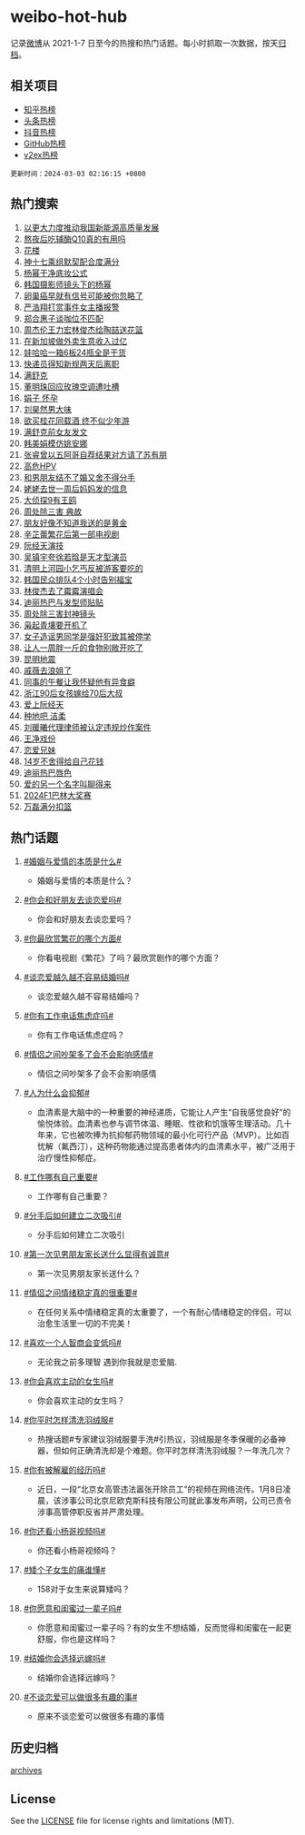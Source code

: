 # weibo-hot-hub

记录[微博](https://www.weibo.com)从 2021-1-7 日至今的热搜和热门话题。每小时抓取一次数据，按天[归档](archives)。

## 相关项目

- [知乎热榜](https://github.com/lonnyzhang423/zhihu-hot-hub)
- [头条热榜](https://github.com/lonnyzhang423/toutiao-hot-hub)
- [抖音热榜](https://github.com/lonnyzhang423/douyin-hot-hub)
- [GitHub热榜](https://github.com/lonnyzhang423/github-hot-hub)
- [v2ex热榜](https://github.com/lonnyzhang423/v2ex-hot-hub)


`更新时间：2024-03-03 02:16:15 +0800`

## 热门搜索

1. [以更大力度推动我国新能源高质量发展](https://m.weibo.cn/search?containerid=100103type%3D1%26t%3D10%26q%3D%23%E4%BB%A5%E6%9B%B4%E5%A4%A7%E5%8A%9B%E5%BA%A6%E6%8E%A8%E5%8A%A8%E6%88%91%E5%9B%BD%E6%96%B0%E8%83%BD%E6%BA%90%E9%AB%98%E8%B4%A8%E9%87%8F%E5%8F%91%E5%B1%95%23&stream_entry_id=51&isnewpage=1&extparam=seat%3D1%26pos%3D0%26cate%3D10103%26stream_entry_id%3D51%26dgr%3D0%26q%3D%2523%25E4%25BB%25A5%25E6%259B%25B4%25E5%25A4%25A7%25E5%258A%259B%25E5%25BA%25A6%25E6%258E%25A8%25E5%258A%25A8%25E6%2588%2591%25E5%259B%25BD%25E6%2596%25B0%25E8%2583%25BD%25E6%25BA%2590%25E9%25AB%2598%25E8%25B4%25A8%25E9%2587%258F%25E5%258F%2591%25E5%25B1%2595%2523%26c_type%3D51%26filter_type%3Drealtimehot%26display_time%3D1709403373%26pre_seqid%3D1709403373802015558156)
1. [熬夜后吃辅酶Q10真的有用吗](https://m.weibo.cn/search?containerid=100103type%3D1%26t%3D10%26q%3D%23%E7%86%AC%E5%A4%9C%E5%90%8E%E5%90%83%E8%BE%85%E9%85%B6Q10%E7%9C%9F%E7%9A%84%E6%9C%89%E7%94%A8%E5%90%97%23&stream_entry_id=31&isnewpage=1&extparam=seat%3D1%26flag%3D2%26band_rank%3D1%26q%3D%2523%25E7%2586%25AC%25E5%25A4%259C%25E5%2590%258E%25E5%2590%2583%25E8%25BE%2585%25E9%2585%25B6Q10%25E7%259C%259F%25E7%259A%2584%25E6%259C%2589%25E7%2594%25A8%25E5%2590%2597%2523%26c_type%3D31%26cate%3D5001%26stream_entry_id%3D31%26dgr%3D0%26pos%3D0%26lcate%3D5001%26filter_type%3Drealtimehot%26realpos%3D1%26display_time%3D1709403373%26pre_seqid%3D1709403373802015558156)
1. [花楼](https://m.weibo.cn/search?containerid=100103type%3D1%26t%3D10%26q%3D%E8%8A%B1%E6%A5%BC&stream_entry_id=31&isnewpage=1&extparam=seat%3D1%26flag%3D2%26band_rank%3D2%26q%3D%25E8%258A%25B1%25E6%25A5%25BC%26c_type%3D31%26cate%3D5001%26stream_entry_id%3D31%26dgr%3D0%26pos%3D1%26lcate%3D5001%26filter_type%3Drealtimehot%26realpos%3D2%26display_time%3D1709403373%26pre_seqid%3D1709403373802015558156)
1. [神十七乘组默契配合度满分](https://m.weibo.cn/search?containerid=100103type%3D1%26t%3D10%26q%3D%23%E7%A5%9E%E5%8D%81%E4%B8%83%E4%B9%98%E7%BB%84%E9%BB%98%E5%A5%91%E9%85%8D%E5%90%88%E5%BA%A6%E6%BB%A1%E5%88%86%23&stream_entry_id=31&isnewpage=1&extparam=seat%3D1%26flag%3D0%26band_rank%3D3%26q%3D%2523%25E7%25A5%259E%25E5%258D%2581%25E4%25B8%2583%25E4%25B9%2598%25E7%25BB%2584%25E9%25BB%2598%25E5%25A5%2591%25E9%2585%258D%25E5%2590%2588%25E5%25BA%25A6%25E6%25BB%25A1%25E5%2588%2586%2523%26c_type%3D31%26cate%3D5001%26stream_entry_id%3D31%26dgr%3D0%26pos%3D2%26lcate%3D5001%26filter_type%3Drealtimehot%26realpos%3D3%26display_time%3D1709403373%26pre_seqid%3D1709403373802015558156)
1. [杨幂干净底妆公式](https://m.weibo.cn/search?containerid=100103type%3D1%26t%3D10%26q%3D%23%E6%9D%A8%E5%B9%82%E5%B9%B2%E5%87%80%E5%BA%95%E5%A6%86%E5%85%AC%E5%BC%8F%23&stream_entry_id=31&isnewpage=1&extparam=seat%3D1%26pos%3D3%26band_rank%3D4%26q%3D%2523%25E6%259D%25A8%25E5%25B9%2582%25E5%25B9%25B2%25E5%2587%2580%25E5%25BA%2595%25E5%25A6%2586%25E5%2585%25AC%25E5%25BC%258F%2523%26c_type%3D31%26dgr%3D0%26adid%3D225605%26cate%3D5001%26stream_entry_id%3D31%26topic_ad%3D1%26lcate%3D5001%26filter_type%3Drealtimehot%26is_ad_pos%3D1%26display_time%3D1709403373%26pre_seqid%3D1709403373802015558156)
1. [韩国摄影师镜头下的杨幂](https://m.weibo.cn/search?containerid=100103type%3D1%26t%3D10%26q%3D%23%E9%9F%A9%E5%9B%BD%E6%91%84%E5%BD%B1%E5%B8%88%E9%95%9C%E5%A4%B4%E4%B8%8B%E7%9A%84%E6%9D%A8%E5%B9%82%23&stream_entry_id=31&isnewpage=1&extparam=seat%3D1%26flag%3D2%26band_rank%3D4%26q%3D%2523%25E9%259F%25A9%25E5%259B%25BD%25E6%2591%2584%25E5%25BD%25B1%25E5%25B8%2588%25E9%2595%259C%25E5%25A4%25B4%25E4%25B8%258B%25E7%259A%2584%25E6%259D%25A8%25E5%25B9%2582%2523%26c_type%3D31%26cate%3D5001%26stream_entry_id%3D31%26dgr%3D0%26pos%3D4%26lcate%3D5001%26filter_type%3Drealtimehot%26realpos%3D4%26display_time%3D1709403373%26pre_seqid%3D1709403373802015558156)
1. [卵巢癌早就有信号可能被你忽略了](https://m.weibo.cn/search?containerid=100103type%3D1%26t%3D10%26q%3D%23%E5%8D%B5%E5%B7%A2%E7%99%8C%E6%97%A9%E5%B0%B1%E6%9C%89%E4%BF%A1%E5%8F%B7%E5%8F%AF%E8%83%BD%E8%A2%AB%E4%BD%A0%E5%BF%BD%E7%95%A5%E4%BA%86%23&stream_entry_id=31&isnewpage=1&extparam=seat%3D1%26flag%3D2%26band_rank%3D5%26q%3D%2523%25E5%258D%25B5%25E5%25B7%25A2%25E7%2599%258C%25E6%2597%25A9%25E5%25B0%25B1%25E6%259C%2589%25E4%25BF%25A1%25E5%258F%25B7%25E5%258F%25AF%25E8%2583%25BD%25E8%25A2%25AB%25E4%25BD%25A0%25E5%25BF%25BD%25E7%2595%25A5%25E4%25BA%2586%2523%26c_type%3D31%26cate%3D5001%26stream_entry_id%3D31%26dgr%3D0%26pos%3D5%26lcate%3D5001%26filter_type%3Drealtimehot%26realpos%3D5%26display_time%3D1709403373%26pre_seqid%3D1709403373802015558156)
1. [严浩翔打赏事件女主播报警](https://m.weibo.cn/search?containerid=100103type%3D1%26t%3D10%26q%3D%23%E4%B8%A5%E6%B5%A9%E7%BF%94%E6%89%93%E8%B5%8F%E4%BA%8B%E4%BB%B6%E5%A5%B3%E4%B8%BB%E6%92%AD%E6%8A%A5%E8%AD%A6%23&stream_entry_id=31&isnewpage=1&extparam=seat%3D1%26flag%3D2%26band_rank%3D6%26q%3D%2523%25E4%25B8%25A5%25E6%25B5%25A9%25E7%25BF%2594%25E6%2589%2593%25E8%25B5%258F%25E4%25BA%258B%25E4%25BB%25B6%25E5%25A5%25B3%25E4%25B8%25BB%25E6%2592%25AD%25E6%258A%25A5%25E8%25AD%25A6%2523%26c_type%3D31%26cate%3D5001%26stream_entry_id%3D31%26dgr%3D0%26pos%3D6%26lcate%3D5001%26filter_type%3Drealtimehot%26realpos%3D6%26display_time%3D1709403373%26pre_seqid%3D1709403373802015558156)
1. [郑合惠子谈咖位不匹配](https://m.weibo.cn/search?containerid=100103type%3D1%26t%3D10%26q%3D%23%E9%83%91%E5%90%88%E6%83%A0%E5%AD%90%E8%B0%88%E5%92%96%E4%BD%8D%E4%B8%8D%E5%8C%B9%E9%85%8D%23&stream_entry_id=31&isnewpage=1&extparam=seat%3D1%26flag%3D2%26band_rank%3D7%26q%3D%2523%25E9%2583%2591%25E5%2590%2588%25E6%2583%25A0%25E5%25AD%2590%25E8%25B0%2588%25E5%2592%2596%25E4%25BD%258D%25E4%25B8%258D%25E5%258C%25B9%25E9%2585%258D%2523%26c_type%3D31%26cate%3D5001%26stream_entry_id%3D31%26dgr%3D0%26pos%3D7%26lcate%3D5001%26filter_type%3Drealtimehot%26realpos%3D7%26display_time%3D1709403373%26pre_seqid%3D1709403373802015558156)
1. [周杰伦王力宏林俊杰给陶喆送花篮](https://m.weibo.cn/search?containerid=100103type%3D1%26t%3D10%26q%3D%23%E5%91%A8%E6%9D%B0%E4%BC%A6%E7%8E%8B%E5%8A%9B%E5%AE%8F%E6%9E%97%E4%BF%8A%E6%9D%B0%E7%BB%99%E9%99%B6%E5%96%86%E9%80%81%E8%8A%B1%E7%AF%AE%23&stream_entry_id=31&isnewpage=1&extparam=seat%3D1%26flag%3D2%26band_rank%3D8%26q%3D%2523%25E5%2591%25A8%25E6%259D%25B0%25E4%25BC%25A6%25E7%258E%258B%25E5%258A%259B%25E5%25AE%258F%25E6%259E%2597%25E4%25BF%258A%25E6%259D%25B0%25E7%25BB%2599%25E9%2599%25B6%25E5%2596%2586%25E9%2580%2581%25E8%258A%25B1%25E7%25AF%25AE%2523%26c_type%3D31%26cate%3D5001%26stream_entry_id%3D31%26dgr%3D0%26pos%3D8%26lcate%3D5001%26filter_type%3Drealtimehot%26realpos%3D8%26display_time%3D1709403373%26pre_seqid%3D1709403373802015558156)
1. [在新加坡做外卖生意收入过亿](https://m.weibo.cn/search?containerid=100103type%3D1%26t%3D10%26q%3D%23%E5%9C%A8%E6%96%B0%E5%8A%A0%E5%9D%A1%E5%81%9A%E5%A4%96%E5%8D%96%E7%94%9F%E6%84%8F%E6%94%B6%E5%85%A5%E8%BF%87%E4%BA%BF%23&stream_entry_id=31&isnewpage=1&extparam=seat%3D1%26flag%3D2%26band_rank%3D9%26q%3D%2523%25E5%259C%25A8%25E6%2596%25B0%25E5%258A%25A0%25E5%259D%25A1%25E5%2581%259A%25E5%25A4%2596%25E5%258D%2596%25E7%2594%259F%25E6%2584%258F%25E6%2594%25B6%25E5%2585%25A5%25E8%25BF%2587%25E4%25BA%25BF%2523%26c_type%3D31%26cate%3D5001%26stream_entry_id%3D31%26dgr%3D0%26pos%3D9%26lcate%3D5001%26filter_type%3Drealtimehot%26realpos%3D9%26display_time%3D1709403373%26pre_seqid%3D1709403373802015558156)
1. [娃哈哈一箱6板24瓶全是干货](https://m.weibo.cn/search?containerid=100103type%3D1%26t%3D10%26q%3D%23%E5%A8%83%E5%93%88%E5%93%88%E4%B8%80%E7%AE%B16%E6%9D%BF24%E7%93%B6%E5%85%A8%E6%98%AF%E5%B9%B2%E8%B4%A7%23&stream_entry_id=31&isnewpage=1&extparam=seat%3D1%26flag%3D0%26band_rank%3D10%26q%3D%2523%25E5%25A8%2583%25E5%2593%2588%25E5%2593%2588%25E4%25B8%2580%25E7%25AE%25B16%25E6%259D%25BF24%25E7%2593%25B6%25E5%2585%25A8%25E6%2598%25AF%25E5%25B9%25B2%25E8%25B4%25A7%2523%26c_type%3D31%26cate%3D5001%26stream_entry_id%3D31%26dgr%3D0%26pos%3D10%26lcate%3D5001%26filter_type%3Drealtimehot%26realpos%3D10%26display_time%3D1709403373%26pre_seqid%3D1709403373802015558156)
1. [快递员得知新规两天后离职](https://m.weibo.cn/search?containerid=100103type%3D1%26t%3D10%26q%3D%23%E5%BF%AB%E9%80%92%E5%91%98%E5%BE%97%E7%9F%A5%E6%96%B0%E8%A7%84%E4%B8%A4%E5%A4%A9%E5%90%8E%E7%A6%BB%E8%81%8C%23&stream_entry_id=31&isnewpage=1&extparam=seat%3D1%26flag%3D2%26band_rank%3D11%26q%3D%2523%25E5%25BF%25AB%25E9%2580%2592%25E5%2591%2598%25E5%25BE%2597%25E7%259F%25A5%25E6%2596%25B0%25E8%25A7%2584%25E4%25B8%25A4%25E5%25A4%25A9%25E5%2590%258E%25E7%25A6%25BB%25E8%2581%258C%2523%26c_type%3D31%26cate%3D5001%26stream_entry_id%3D31%26dgr%3D0%26pos%3D11%26lcate%3D5001%26filter_type%3Drealtimehot%26realpos%3D11%26display_time%3D1709403373%26pre_seqid%3D1709403373802015558156)
1. [满舒克](https://m.weibo.cn/search?containerid=100103type%3D1%26t%3D10%26q%3D%E6%BB%A1%E8%88%92%E5%85%8B&stream_entry_id=31&isnewpage=1&extparam=seat%3D1%26flag%3D2%26band_rank%3D12%26q%3D%25E6%25BB%25A1%25E8%2588%2592%25E5%2585%258B%26c_type%3D31%26cate%3D5001%26stream_entry_id%3D31%26dgr%3D0%26pos%3D12%26lcate%3D5001%26filter_type%3Drealtimehot%26realpos%3D12%26display_time%3D1709403373%26pre_seqid%3D1709403373802015558156)
1. [董明珠回应玫瑰空调遭吐槽](https://m.weibo.cn/search?containerid=100103type%3D1%26t%3D10%26q%3D%23%E8%91%A3%E6%98%8E%E7%8F%A0%E5%9B%9E%E5%BA%94%E7%8E%AB%E7%91%B0%E7%A9%BA%E8%B0%83%E9%81%AD%E5%90%90%E6%A7%BD%23&stream_entry_id=31&isnewpage=1&extparam=seat%3D1%26flag%3D2%26band_rank%3D13%26q%3D%2523%25E8%2591%25A3%25E6%2598%258E%25E7%258F%25A0%25E5%259B%259E%25E5%25BA%2594%25E7%258E%25AB%25E7%2591%25B0%25E7%25A9%25BA%25E8%25B0%2583%25E9%2581%25AD%25E5%2590%2590%25E6%25A7%25BD%2523%26c_type%3D31%26cate%3D5001%26stream_entry_id%3D31%26dgr%3D0%26pos%3D13%26lcate%3D5001%26filter_type%3Drealtimehot%26realpos%3D13%26display_time%3D1709403373%26pre_seqid%3D1709403373802015558156)
1. [娟子 怀孕](https://m.weibo.cn/search?containerid=100103type%3D1%26t%3D10%26q%3D%E5%A8%9F%E5%AD%90+%E6%80%80%E5%AD%95&stream_entry_id=31&isnewpage=1&extparam=seat%3D1%26flag%3D2%26band_rank%3D14%26q%3D%25E5%25A8%259F%25E5%25AD%2590%2520%25E6%2580%2580%25E5%25AD%2595%26c_type%3D31%26cate%3D5001%26stream_entry_id%3D31%26dgr%3D0%26pos%3D14%26lcate%3D5001%26filter_type%3Drealtimehot%26realpos%3D14%26display_time%3D1709403373%26pre_seqid%3D1709403373802015558156)
1. [刘昊然男大味](https://m.weibo.cn/search?containerid=100103type%3D1%26t%3D10%26q%3D%E5%88%98%E6%98%8A%E7%84%B6%E7%94%B7%E5%A4%A7%E5%91%B3&stream_entry_id=31&isnewpage=1&extparam=seat%3D1%26flag%3D2%26band_rank%3D15%26q%3D%25E5%2588%2598%25E6%2598%258A%25E7%2584%25B6%25E7%2594%25B7%25E5%25A4%25A7%25E5%2591%25B3%26c_type%3D31%26cate%3D5001%26stream_entry_id%3D31%26dgr%3D0%26pos%3D15%26lcate%3D5001%26filter_type%3Drealtimehot%26realpos%3D15%26display_time%3D1709403373%26pre_seqid%3D1709403373802015558156)
1. [欲买桂花同载酒 终不似少年游](https://m.weibo.cn/search?containerid=100103type%3D1%26t%3D10%26q%3D%E6%AC%B2%E4%B9%B0%E6%A1%82%E8%8A%B1%E5%90%8C%E8%BD%BD%E9%85%92+%E7%BB%88%E4%B8%8D%E4%BC%BC%E5%B0%91%E5%B9%B4%E6%B8%B8&stream_entry_id=31&isnewpage=1&extparam=seat%3D1%26flag%3D0%26band_rank%3D16%26q%3D%25E6%25AC%25B2%25E4%25B9%25B0%25E6%25A1%2582%25E8%258A%25B1%25E5%2590%258C%25E8%25BD%25BD%25E9%2585%2592%2520%25E7%25BB%2588%25E4%25B8%258D%25E4%25BC%25BC%25E5%25B0%2591%25E5%25B9%25B4%25E6%25B8%25B8%26c_type%3D31%26cate%3D5001%26stream_entry_id%3D31%26dgr%3D0%26pos%3D16%26lcate%3D5001%26filter_type%3Drealtimehot%26realpos%3D16%26display_time%3D1709403373%26pre_seqid%3D1709403373802015558156)
1. [满舒克前女友发文](https://m.weibo.cn/search?containerid=100103type%3D1%26t%3D10%26q%3D%23%E6%BB%A1%E8%88%92%E5%85%8B%E5%89%8D%E5%A5%B3%E5%8F%8B%E5%8F%91%E6%96%87%23&stream_entry_id=31&isnewpage=1&extparam=seat%3D1%26flag%3D0%26band_rank%3D17%26q%3D%2523%25E6%25BB%25A1%25E8%2588%2592%25E5%2585%258B%25E5%2589%258D%25E5%25A5%25B3%25E5%258F%258B%25E5%258F%2591%25E6%2596%2587%2523%26c_type%3D31%26cate%3D5001%26stream_entry_id%3D31%26dgr%3D0%26pos%3D17%26lcate%3D5001%26filter_type%3Drealtimehot%26realpos%3D17%26display_time%3D1709403373%26pre_seqid%3D1709403373802015558156)
1. [韩美娟模仿姚安娜](https://m.weibo.cn/search?containerid=100103type%3D1%26t%3D10%26q%3D%23%E9%9F%A9%E7%BE%8E%E5%A8%9F%E6%A8%A1%E4%BB%BF%E5%A7%9A%E5%AE%89%E5%A8%9C%23&stream_entry_id=31&isnewpage=1&extparam=seat%3D1%26flag%3D2%26band_rank%3D18%26q%3D%2523%25E9%259F%25A9%25E7%25BE%258E%25E5%25A8%259F%25E6%25A8%25A1%25E4%25BB%25BF%25E5%25A7%259A%25E5%25AE%2589%25E5%25A8%259C%2523%26c_type%3D31%26cate%3D5001%26stream_entry_id%3D31%26dgr%3D0%26pos%3D18%26lcate%3D5001%26filter_type%3Drealtimehot%26realpos%3D18%26display_time%3D1709403373%26pre_seqid%3D1709403373802015558156)
1. [张睿曾以五阿哥自荐结果对方请了苏有朋](https://m.weibo.cn/search?containerid=100103type%3D1%26t%3D10%26q%3D%23%E5%BC%A0%E7%9D%BF%E6%9B%BE%E4%BB%A5%E4%BA%94%E9%98%BF%E5%93%A5%E8%87%AA%E8%8D%90%E7%BB%93%E6%9E%9C%E5%AF%B9%E6%96%B9%E8%AF%B7%E4%BA%86%E8%8B%8F%E6%9C%89%E6%9C%8B%23&stream_entry_id=31&isnewpage=1&extparam=seat%3D1%26flag%3D2%26band_rank%3D19%26q%3D%2523%25E5%25BC%25A0%25E7%259D%25BF%25E6%259B%25BE%25E4%25BB%25A5%25E4%25BA%2594%25E9%2598%25BF%25E5%2593%25A5%25E8%2587%25AA%25E8%258D%2590%25E7%25BB%2593%25E6%259E%259C%25E5%25AF%25B9%25E6%2596%25B9%25E8%25AF%25B7%25E4%25BA%2586%25E8%258B%258F%25E6%259C%2589%25E6%259C%258B%2523%26c_type%3D31%26cate%3D5001%26stream_entry_id%3D31%26dgr%3D0%26pos%3D19%26lcate%3D5001%26filter_type%3Drealtimehot%26realpos%3D19%26display_time%3D1709403373%26pre_seqid%3D1709403373802015558156)
1. [高危HPV](https://m.weibo.cn/search?containerid=100103type%3D1%26t%3D10%26q%3D%E9%AB%98%E5%8D%B1HPV&stream_entry_id=31&isnewpage=1&extparam=seat%3D1%26flag%3D0%26band_rank%3D20%26q%3D%25E9%25AB%2598%25E5%258D%25B1HPV%26c_type%3D31%26cate%3D5001%26stream_entry_id%3D31%26dgr%3D0%26pos%3D20%26lcate%3D5001%26filter_type%3Drealtimehot%26realpos%3D20%26display_time%3D1709403373%26pre_seqid%3D1709403373802015558156)
1. [和男朋友结不了婚又舍不得分手](https://m.weibo.cn/search?containerid=100103type%3D1%26t%3D10%26q%3D%23%E5%92%8C%E7%94%B7%E6%9C%8B%E5%8F%8B%E7%BB%93%E4%B8%8D%E4%BA%86%E5%A9%9A%E5%8F%88%E8%88%8D%E4%B8%8D%E5%BE%97%E5%88%86%E6%89%8B%23&stream_entry_id=31&isnewpage=1&extparam=seat%3D1%26flag%3D0%26band_rank%3D21%26q%3D%2523%25E5%2592%258C%25E7%2594%25B7%25E6%259C%258B%25E5%258F%258B%25E7%25BB%2593%25E4%25B8%258D%25E4%25BA%2586%25E5%25A9%259A%25E5%258F%2588%25E8%2588%258D%25E4%25B8%258D%25E5%25BE%2597%25E5%2588%2586%25E6%2589%258B%2523%26c_type%3D31%26cate%3D5001%26stream_entry_id%3D31%26dgr%3D0%26pos%3D21%26lcate%3D5001%26filter_type%3Drealtimehot%26realpos%3D21%26display_time%3D1709403373%26pre_seqid%3D1709403373802015558156)
1. [姥姥去世一周后妈妈发的信息](https://m.weibo.cn/search?containerid=100103type%3D1%26t%3D10%26q%3D%E5%A7%A5%E5%A7%A5%E5%8E%BB%E4%B8%96%E4%B8%80%E5%91%A8%E5%90%8E%E5%A6%88%E5%A6%88%E5%8F%91%E7%9A%84%E4%BF%A1%E6%81%AF&stream_entry_id=31&isnewpage=1&extparam=seat%3D1%26flag%3D0%26band_rank%3D22%26q%3D%25E5%25A7%25A5%25E5%25A7%25A5%25E5%258E%25BB%25E4%25B8%2596%25E4%25B8%2580%25E5%2591%25A8%25E5%2590%258E%25E5%25A6%2588%25E5%25A6%2588%25E5%258F%2591%25E7%259A%2584%25E4%25BF%25A1%25E6%2581%25AF%26c_type%3D31%26cate%3D5001%26stream_entry_id%3D31%26dgr%3D0%26pos%3D22%26lcate%3D5001%26filter_type%3Drealtimehot%26realpos%3D22%26display_time%3D1709403373%26pre_seqid%3D1709403373802015558156)
1. [大侦探9有王鸥](https://m.weibo.cn/search?containerid=100103type%3D1%26t%3D10%26q%3D%23%E5%A4%A7%E4%BE%A6%E6%8E%A29%E6%9C%89%E7%8E%8B%E9%B8%A5%23&stream_entry_id=31&isnewpage=1&extparam=seat%3D1%26flag%3D0%26band_rank%3D23%26q%3D%2523%25E5%25A4%25A7%25E4%25BE%25A6%25E6%258E%25A29%25E6%259C%2589%25E7%258E%258B%25E9%25B8%25A5%2523%26c_type%3D31%26cate%3D5001%26stream_entry_id%3D31%26dgr%3D0%26pos%3D23%26lcate%3D5001%26filter_type%3Drealtimehot%26realpos%3D23%26display_time%3D1709403373%26pre_seqid%3D1709403373802015558156)
1. [周处除三害 典故](https://m.weibo.cn/search?containerid=100103type%3D1%26t%3D10%26q%3D%E5%91%A8%E5%A4%84%E9%99%A4%E4%B8%89%E5%AE%B3+%E5%85%B8%E6%95%85&stream_entry_id=31&isnewpage=1&extparam=seat%3D1%26flag%3D0%26band_rank%3D24%26q%3D%25E5%2591%25A8%25E5%25A4%2584%25E9%2599%25A4%25E4%25B8%2589%25E5%25AE%25B3%2520%25E5%2585%25B8%25E6%2595%2585%26c_type%3D31%26cate%3D5001%26stream_entry_id%3D31%26dgr%3D0%26pos%3D24%26lcate%3D5001%26filter_type%3Drealtimehot%26realpos%3D24%26display_time%3D1709403373%26pre_seqid%3D1709403373802015558156)
1. [朋友好像不知道我送的是黄金](https://m.weibo.cn/search?containerid=100103type%3D1%26t%3D10%26q%3D%E6%9C%8B%E5%8F%8B%E5%A5%BD%E5%83%8F%E4%B8%8D%E7%9F%A5%E9%81%93%E6%88%91%E9%80%81%E7%9A%84%E6%98%AF%E9%BB%84%E9%87%91&stream_entry_id=31&isnewpage=1&extparam=seat%3D1%26flag%3D0%26band_rank%3D25%26q%3D%25E6%259C%258B%25E5%258F%258B%25E5%25A5%25BD%25E5%2583%258F%25E4%25B8%258D%25E7%259F%25A5%25E9%2581%2593%25E6%2588%2591%25E9%2580%2581%25E7%259A%2584%25E6%2598%25AF%25E9%25BB%2584%25E9%2587%2591%26c_type%3D31%26cate%3D5001%26stream_entry_id%3D31%26dgr%3D0%26pos%3D25%26lcate%3D5001%26filter_type%3Drealtimehot%26realpos%3D25%26display_time%3D1709403373%26pre_seqid%3D1709403373802015558156)
1. [辛芷蕾繁花后第一部电视剧](https://m.weibo.cn/search?containerid=100103type%3D1%26t%3D10%26q%3D%23%E8%BE%9B%E8%8A%B7%E8%95%BE%E7%B9%81%E8%8A%B1%E5%90%8E%E7%AC%AC%E4%B8%80%E9%83%A8%E7%94%B5%E8%A7%86%E5%89%A7%23&stream_entry_id=31&isnewpage=1&extparam=seat%3D1%26flag%3D1%26band_rank%3D26%26q%3D%2523%25E8%25BE%259B%25E8%258A%25B7%25E8%2595%25BE%25E7%25B9%2581%25E8%258A%25B1%25E5%2590%258E%25E7%25AC%25AC%25E4%25B8%2580%25E9%2583%25A8%25E7%2594%25B5%25E8%25A7%2586%25E5%2589%25A7%2523%26c_type%3D31%26cate%3D5001%26stream_entry_id%3D31%26dgr%3D0%26pos%3D26%26lcate%3D5001%26filter_type%3Drealtimehot%26realpos%3D26%26display_time%3D1709403373%26pre_seqid%3D1709403373802015558156)
1. [阮经天演技](https://m.weibo.cn/search?containerid=100103type%3D1%26t%3D10%26q%3D%E9%98%AE%E7%BB%8F%E5%A4%A9%E6%BC%94%E6%8A%80&stream_entry_id=31&isnewpage=1&extparam=seat%3D1%26flag%3D0%26band_rank%3D27%26q%3D%25E9%2598%25AE%25E7%25BB%258F%25E5%25A4%25A9%25E6%25BC%2594%25E6%258A%2580%26c_type%3D31%26cate%3D5001%26stream_entry_id%3D31%26dgr%3D0%26pos%3D27%26lcate%3D5001%26filter_type%3Drealtimehot%26realpos%3D27%26display_time%3D1709403373%26pre_seqid%3D1709403373802015558156)
1. [吴镇宇夸徐若晗是天才型演员](https://m.weibo.cn/search?containerid=100103type%3D1%26t%3D10%26q%3D%23%E5%90%B4%E9%95%87%E5%AE%87%E5%A4%B8%E5%BE%90%E8%8B%A5%E6%99%97%E6%98%AF%E5%A4%A9%E6%89%8D%E5%9E%8B%E6%BC%94%E5%91%98%23&stream_entry_id=31&isnewpage=1&extparam=seat%3D1%26flag%3D0%26band_rank%3D28%26q%3D%2523%25E5%2590%25B4%25E9%2595%2587%25E5%25AE%2587%25E5%25A4%25B8%25E5%25BE%2590%25E8%258B%25A5%25E6%2599%2597%25E6%2598%25AF%25E5%25A4%25A9%25E6%2589%258D%25E5%259E%258B%25E6%25BC%2594%25E5%2591%2598%2523%26c_type%3D31%26cate%3D5001%26stream_entry_id%3D31%26dgr%3D0%26pos%3D28%26lcate%3D5001%26filter_type%3Drealtimehot%26realpos%3D28%26display_time%3D1709403373%26pre_seqid%3D1709403373802015558156)
1. [清明上河园小乞丐反被游客要吃的](https://m.weibo.cn/search?containerid=100103type%3D1%26t%3D10%26q%3D%23%E6%B8%85%E6%98%8E%E4%B8%8A%E6%B2%B3%E5%9B%AD%E5%B0%8F%E4%B9%9E%E4%B8%90%E5%8F%8D%E8%A2%AB%E6%B8%B8%E5%AE%A2%E8%A6%81%E5%90%83%E7%9A%84%23&stream_entry_id=31&isnewpage=1&extparam=seat%3D1%26flag%3D1%26band_rank%3D29%26q%3D%2523%25E6%25B8%2585%25E6%2598%258E%25E4%25B8%258A%25E6%25B2%25B3%25E5%259B%25AD%25E5%25B0%258F%25E4%25B9%259E%25E4%25B8%2590%25E5%258F%258D%25E8%25A2%25AB%25E6%25B8%25B8%25E5%25AE%25A2%25E8%25A6%2581%25E5%2590%2583%25E7%259A%2584%2523%26c_type%3D31%26cate%3D5001%26stream_entry_id%3D31%26dgr%3D0%26pos%3D29%26lcate%3D5001%26filter_type%3Drealtimehot%26realpos%3D29%26display_time%3D1709403373%26pre_seqid%3D1709403373802015558156)
1. [韩国民众排队4个小时告别福宝](https://m.weibo.cn/search?containerid=100103type%3D1%26t%3D10%26q%3D%23%E9%9F%A9%E5%9B%BD%E6%B0%91%E4%BC%97%E6%8E%92%E9%98%9F4%E4%B8%AA%E5%B0%8F%E6%97%B6%E5%91%8A%E5%88%AB%E7%A6%8F%E5%AE%9D%23&stream_entry_id=31&isnewpage=1&extparam=seat%3D1%26flag%3D32768%26band_rank%3D30%26q%3D%2523%25E9%259F%25A9%25E5%259B%25BD%25E6%25B0%2591%25E4%25BC%2597%25E6%258E%2592%25E9%2598%259F4%25E4%25B8%25AA%25E5%25B0%258F%25E6%2597%25B6%25E5%2591%258A%25E5%2588%25AB%25E7%25A6%258F%25E5%25AE%259D%2523%26c_type%3D31%26cate%3D5001%26stream_entry_id%3D31%26dgr%3D0%26pos%3D30%26lcate%3D5001%26filter_type%3Drealtimehot%26realpos%3D30%26display_time%3D1709403373%26pre_seqid%3D1709403373802015558156)
1. [林俊杰去了霉霉演唱会](https://m.weibo.cn/search?containerid=100103type%3D1%26t%3D10%26q%3D%23%E6%9E%97%E4%BF%8A%E6%9D%B0%E5%8E%BB%E4%BA%86%E9%9C%89%E9%9C%89%E6%BC%94%E5%94%B1%E4%BC%9A%23&stream_entry_id=31&isnewpage=1&extparam=seat%3D1%26flag%3D0%26band_rank%3D31%26q%3D%2523%25E6%259E%2597%25E4%25BF%258A%25E6%259D%25B0%25E5%258E%25BB%25E4%25BA%2586%25E9%259C%2589%25E9%259C%2589%25E6%25BC%2594%25E5%2594%25B1%25E4%25BC%259A%2523%26c_type%3D31%26cate%3D5001%26stream_entry_id%3D31%26dgr%3D0%26pos%3D31%26lcate%3D5001%26filter_type%3Drealtimehot%26realpos%3D31%26display_time%3D1709403373%26pre_seqid%3D1709403373802015558156)
1. [迪丽热巴与发型师贴贴](https://m.weibo.cn/search?containerid=100103type%3D1%26t%3D10%26q%3D%23%E8%BF%AA%E4%B8%BD%E7%83%AD%E5%B7%B4%E4%B8%8E%E5%8F%91%E5%9E%8B%E5%B8%88%E8%B4%B4%E8%B4%B4%23&stream_entry_id=31&isnewpage=1&extparam=seat%3D1%26flag%3D0%26band_rank%3D32%26q%3D%2523%25E8%25BF%25AA%25E4%25B8%25BD%25E7%2583%25AD%25E5%25B7%25B4%25E4%25B8%258E%25E5%258F%2591%25E5%259E%258B%25E5%25B8%2588%25E8%25B4%25B4%25E8%25B4%25B4%2523%26c_type%3D31%26cate%3D5001%26stream_entry_id%3D31%26dgr%3D0%26pos%3D32%26lcate%3D5001%26filter_type%3Drealtimehot%26realpos%3D32%26display_time%3D1709403373%26pre_seqid%3D1709403373802015558156)
1. [周处除三害封神镜头](https://m.weibo.cn/search?containerid=100103type%3D1%26t%3D10%26q%3D%E5%91%A8%E5%A4%84%E9%99%A4%E4%B8%89%E5%AE%B3%E5%B0%81%E7%A5%9E%E9%95%9C%E5%A4%B4&stream_entry_id=31&isnewpage=1&extparam=seat%3D1%26flag%3D0%26band_rank%3D33%26q%3D%25E5%2591%25A8%25E5%25A4%2584%25E9%2599%25A4%25E4%25B8%2589%25E5%25AE%25B3%25E5%25B0%2581%25E7%25A5%259E%25E9%2595%259C%25E5%25A4%25B4%26c_type%3D31%26cate%3D5001%26stream_entry_id%3D31%26dgr%3D0%26pos%3D33%26lcate%3D5001%26filter_type%3Drealtimehot%26realpos%3D33%26display_time%3D1709403373%26pre_seqid%3D1709403373802015558156)
1. [枭起青壤要开机了](https://m.weibo.cn/search?containerid=100103type%3D1%26t%3D10%26q%3D%23%E6%9E%AD%E8%B5%B7%E9%9D%92%E5%A3%A4%E8%A6%81%E5%BC%80%E6%9C%BA%E4%BA%86%23&stream_entry_id=31&isnewpage=1&extparam=seat%3D1%26flag%3D0%26band_rank%3D34%26q%3D%2523%25E6%259E%25AD%25E8%25B5%25B7%25E9%259D%2592%25E5%25A3%25A4%25E8%25A6%2581%25E5%25BC%2580%25E6%259C%25BA%25E4%25BA%2586%2523%26c_type%3D31%26cate%3D5001%26stream_entry_id%3D31%26dgr%3D0%26pos%3D34%26lcate%3D5001%26filter_type%3Drealtimehot%26realpos%3D34%26display_time%3D1709403373%26pre_seqid%3D1709403373802015558156)
1. [女子造谣男同学是强奸犯致其被停学](https://m.weibo.cn/search?containerid=100103type%3D1%26t%3D10%26q%3D%23%E5%A5%B3%E5%AD%90%E9%80%A0%E8%B0%A3%E7%94%B7%E5%90%8C%E5%AD%A6%E6%98%AF%E5%BC%BA%E5%A5%B8%E7%8A%AF%E8%87%B4%E5%85%B6%E8%A2%AB%E5%81%9C%E5%AD%A6%23&stream_entry_id=31&isnewpage=1&extparam=seat%3D1%26flag%3D0%26band_rank%3D35%26q%3D%2523%25E5%25A5%25B3%25E5%25AD%2590%25E9%2580%25A0%25E8%25B0%25A3%25E7%2594%25B7%25E5%2590%258C%25E5%25AD%25A6%25E6%2598%25AF%25E5%25BC%25BA%25E5%25A5%25B8%25E7%258A%25AF%25E8%2587%25B4%25E5%2585%25B6%25E8%25A2%25AB%25E5%2581%259C%25E5%25AD%25A6%2523%26c_type%3D31%26cate%3D5001%26stream_entry_id%3D31%26dgr%3D0%26pos%3D35%26lcate%3D5001%26filter_type%3Drealtimehot%26realpos%3D35%26display_time%3D1709403373%26pre_seqid%3D1709403373802015558156)
1. [让人一周胖一斤的食物别敞开吃了](https://m.weibo.cn/search?containerid=100103type%3D1%26t%3D10%26q%3D%23%E8%AE%A9%E4%BA%BA%E4%B8%80%E5%91%A8%E8%83%96%E4%B8%80%E6%96%A4%E7%9A%84%E9%A3%9F%E7%89%A9%E5%88%AB%E6%95%9E%E5%BC%80%E5%90%83%E4%BA%86%23&stream_entry_id=31&isnewpage=1&extparam=seat%3D1%26flag%3D0%26band_rank%3D36%26q%3D%2523%25E8%25AE%25A9%25E4%25BA%25BA%25E4%25B8%2580%25E5%2591%25A8%25E8%2583%2596%25E4%25B8%2580%25E6%2596%25A4%25E7%259A%2584%25E9%25A3%259F%25E7%2589%25A9%25E5%2588%25AB%25E6%2595%259E%25E5%25BC%2580%25E5%2590%2583%25E4%25BA%2586%2523%26c_type%3D31%26cate%3D5001%26stream_entry_id%3D31%26dgr%3D0%26pos%3D36%26lcate%3D5001%26filter_type%3Drealtimehot%26realpos%3D36%26display_time%3D1709403373%26pre_seqid%3D1709403373802015558156)
1. [昆明地震](https://m.weibo.cn/search?containerid=100103type%3D1%26t%3D10%26q%3D%E6%98%86%E6%98%8E%E5%9C%B0%E9%9C%87&stream_entry_id=31&isnewpage=1&extparam=seat%3D1%26flag%3D0%26band_rank%3D37%26q%3D%25E6%2598%2586%25E6%2598%258E%25E5%259C%25B0%25E9%259C%2587%26c_type%3D31%26cate%3D5001%26stream_entry_id%3D31%26dgr%3D0%26pos%3D37%26lcate%3D5001%26filter_type%3Drealtimehot%26realpos%3D37%26display_time%3D1709403373%26pre_seqid%3D1709403373802015558156)
1. [戚薇去浪姐了](https://m.weibo.cn/search?containerid=100103type%3D1%26t%3D10%26q%3D%23%E6%88%9A%E8%96%87%E5%8E%BB%E6%B5%AA%E5%A7%90%E4%BA%86%23&stream_entry_id=31&isnewpage=1&extparam=seat%3D1%26flag%3D0%26band_rank%3D38%26q%3D%2523%25E6%2588%259A%25E8%2596%2587%25E5%258E%25BB%25E6%25B5%25AA%25E5%25A7%2590%25E4%25BA%2586%2523%26c_type%3D31%26cate%3D5001%26stream_entry_id%3D31%26dgr%3D0%26pos%3D38%26lcate%3D5001%26filter_type%3Drealtimehot%26realpos%3D38%26display_time%3D1709403373%26pre_seqid%3D1709403373802015558156)
1. [同事的午餐让我怀疑他有异食癖](https://m.weibo.cn/search?containerid=100103type%3D1%26t%3D10%26q%3D%23%E5%90%8C%E4%BA%8B%E7%9A%84%E5%8D%88%E9%A4%90%E8%AE%A9%E6%88%91%E6%80%80%E7%96%91%E4%BB%96%E6%9C%89%E5%BC%82%E9%A3%9F%E7%99%96%23&stream_entry_id=31&isnewpage=1&extparam=seat%3D1%26flag%3D0%26band_rank%3D39%26q%3D%2523%25E5%2590%258C%25E4%25BA%258B%25E7%259A%2584%25E5%258D%2588%25E9%25A4%2590%25E8%25AE%25A9%25E6%2588%2591%25E6%2580%2580%25E7%2596%2591%25E4%25BB%2596%25E6%259C%2589%25E5%25BC%2582%25E9%25A3%259F%25E7%2599%2596%2523%26c_type%3D31%26cate%3D5001%26stream_entry_id%3D31%26dgr%3D0%26pos%3D39%26lcate%3D5001%26filter_type%3Drealtimehot%26realpos%3D39%26display_time%3D1709403373%26pre_seqid%3D1709403373802015558156)
1. [浙江90后女孩嫁给70后大叔](https://m.weibo.cn/search?containerid=100103type%3D1%26t%3D10%26q%3D%23%E6%B5%99%E6%B1%9F90%E5%90%8E%E5%A5%B3%E5%AD%A9%E5%AB%81%E7%BB%9970%E5%90%8E%E5%A4%A7%E5%8F%94%23&stream_entry_id=31&isnewpage=1&extparam=seat%3D1%26flag%3D0%26band_rank%3D40%26q%3D%2523%25E6%25B5%2599%25E6%25B1%259F90%25E5%2590%258E%25E5%25A5%25B3%25E5%25AD%25A9%25E5%25AB%2581%25E7%25BB%259970%25E5%2590%258E%25E5%25A4%25A7%25E5%258F%2594%2523%26c_type%3D31%26cate%3D5001%26stream_entry_id%3D31%26dgr%3D0%26pos%3D40%26lcate%3D5001%26filter_type%3Drealtimehot%26realpos%3D40%26display_time%3D1709403373%26pre_seqid%3D1709403373802015558156)
1. [爱上阮经天](https://m.weibo.cn/search?containerid=100103type%3D1%26t%3D10%26q%3D%E7%88%B1%E4%B8%8A%E9%98%AE%E7%BB%8F%E5%A4%A9&stream_entry_id=31&isnewpage=1&extparam=seat%3D1%26flag%3D0%26band_rank%3D41%26q%3D%25E7%2588%25B1%25E4%25B8%258A%25E9%2598%25AE%25E7%25BB%258F%25E5%25A4%25A9%26c_type%3D31%26cate%3D5001%26stream_entry_id%3D31%26dgr%3D0%26pos%3D41%26lcate%3D5001%26filter_type%3Drealtimehot%26realpos%3D41%26display_time%3D1709403373%26pre_seqid%3D1709403373802015558156)
1. [种地吧 洁柔](https://m.weibo.cn/search?containerid=100103type%3D1%26t%3D10%26q%3D%E7%A7%8D%E5%9C%B0%E5%90%A7+%E6%B4%81%E6%9F%94&stream_entry_id=31&isnewpage=1&extparam=seat%3D1%26flag%3D0%26band_rank%3D42%26q%3D%25E7%25A7%258D%25E5%259C%25B0%25E5%2590%25A7%2520%25E6%25B4%2581%25E6%259F%2594%26c_type%3D31%26cate%3D5001%26stream_entry_id%3D31%26dgr%3D0%26pos%3D42%26lcate%3D5001%26filter_type%3Drealtimehot%26realpos%3D42%26display_time%3D1709403373%26pre_seqid%3D1709403373802015558156)
1. [刘暖曦代理律师被认定违规炒作案件](https://m.weibo.cn/search?containerid=100103type%3D1%26t%3D10%26q%3D%23%E5%88%98%E6%9A%96%E6%9B%A6%E4%BB%A3%E7%90%86%E5%BE%8B%E5%B8%88%E8%A2%AB%E8%AE%A4%E5%AE%9A%E8%BF%9D%E8%A7%84%E7%82%92%E4%BD%9C%E6%A1%88%E4%BB%B6%23&stream_entry_id=31&isnewpage=1&extparam=seat%3D1%26flag%3D0%26band_rank%3D43%26q%3D%2523%25E5%2588%2598%25E6%259A%2596%25E6%259B%25A6%25E4%25BB%25A3%25E7%2590%2586%25E5%25BE%258B%25E5%25B8%2588%25E8%25A2%25AB%25E8%25AE%25A4%25E5%25AE%259A%25E8%25BF%259D%25E8%25A7%2584%25E7%2582%2592%25E4%25BD%259C%25E6%25A1%2588%25E4%25BB%25B6%2523%26c_type%3D31%26cate%3D5001%26stream_entry_id%3D31%26dgr%3D0%26pos%3D43%26lcate%3D5001%26filter_type%3Drealtimehot%26realpos%3D43%26display_time%3D1709403373%26pre_seqid%3D1709403373802015558156)
1. [王净戏份](https://m.weibo.cn/search?containerid=100103type%3D1%26t%3D10%26q%3D%E7%8E%8B%E5%87%80%E6%88%8F%E4%BB%BD&stream_entry_id=31&isnewpage=1&extparam=seat%3D1%26flag%3D0%26band_rank%3D44%26q%3D%25E7%258E%258B%25E5%2587%2580%25E6%2588%258F%25E4%25BB%25BD%26c_type%3D31%26cate%3D5001%26stream_entry_id%3D31%26dgr%3D0%26pos%3D44%26lcate%3D5001%26filter_type%3Drealtimehot%26realpos%3D44%26display_time%3D1709403373%26pre_seqid%3D1709403373802015558156)
1. [恋爱兄妹](https://m.weibo.cn/search?containerid=100103type%3D1%26t%3D10%26q%3D%E6%81%8B%E7%88%B1%E5%85%84%E5%A6%B9&stream_entry_id=31&isnewpage=1&extparam=seat%3D1%26flag%3D0%26band_rank%3D45%26q%3D%25E6%2581%258B%25E7%2588%25B1%25E5%2585%2584%25E5%25A6%25B9%26c_type%3D31%26cate%3D5001%26stream_entry_id%3D31%26dgr%3D0%26pos%3D45%26lcate%3D5001%26filter_type%3Drealtimehot%26realpos%3D45%26display_time%3D1709403373%26pre_seqid%3D1709403373802015558156)
1. [14岁不舍得给自己花钱](https://m.weibo.cn/search?containerid=100103type%3D1%26t%3D10%26q%3D%2314%E5%B2%81%E4%B8%8D%E8%88%8D%E5%BE%97%E7%BB%99%E8%87%AA%E5%B7%B1%E8%8A%B1%E9%92%B1%23&stream_entry_id=31&isnewpage=1&extparam=seat%3D1%26flag%3D0%26band_rank%3D46%26q%3D%252314%25E5%25B2%2581%25E4%25B8%258D%25E8%2588%258D%25E5%25BE%2597%25E7%25BB%2599%25E8%2587%25AA%25E5%25B7%25B1%25E8%258A%25B1%25E9%2592%25B1%2523%26c_type%3D31%26cate%3D5001%26stream_entry_id%3D31%26dgr%3D0%26pos%3D46%26lcate%3D5001%26filter_type%3Drealtimehot%26realpos%3D46%26display_time%3D1709403373%26pre_seqid%3D1709403373802015558156)
1. [迪丽热巴唇色](https://m.weibo.cn/search?containerid=100103type%3D1%26t%3D10%26q%3D%23%E8%BF%AA%E4%B8%BD%E7%83%AD%E5%B7%B4%E5%94%87%E8%89%B2%23&stream_entry_id=31&isnewpage=1&extparam=seat%3D1%26flag%3D0%26band_rank%3D47%26q%3D%2523%25E8%25BF%25AA%25E4%25B8%25BD%25E7%2583%25AD%25E5%25B7%25B4%25E5%2594%2587%25E8%2589%25B2%2523%26c_type%3D31%26cate%3D5001%26stream_entry_id%3D31%26dgr%3D0%26pos%3D47%26lcate%3D5001%26filter_type%3Drealtimehot%26realpos%3D47%26display_time%3D1709403373%26pre_seqid%3D1709403373802015558156)
1. [爱的另一个名字叫聊得来](https://m.weibo.cn/search?containerid=100103type%3D1%26t%3D10%26q%3D%E7%88%B1%E7%9A%84%E5%8F%A6%E4%B8%80%E4%B8%AA%E5%90%8D%E5%AD%97%E5%8F%AB%E8%81%8A%E5%BE%97%E6%9D%A5&stream_entry_id=31&isnewpage=1&extparam=seat%3D1%26flag%3D0%26band_rank%3D48%26q%3D%25E7%2588%25B1%25E7%259A%2584%25E5%258F%25A6%25E4%25B8%2580%25E4%25B8%25AA%25E5%2590%258D%25E5%25AD%2597%25E5%258F%25AB%25E8%2581%258A%25E5%25BE%2597%25E6%259D%25A5%26c_type%3D31%26cate%3D5001%26stream_entry_id%3D31%26dgr%3D0%26pos%3D48%26lcate%3D5001%26filter_type%3Drealtimehot%26realpos%3D48%26display_time%3D1709403373%26pre_seqid%3D1709403373802015558156)
1. [2024F1巴林大奖赛](https://m.weibo.cn/search?containerid=100103type%3D1%26t%3D10%26q%3D%232024F1%E5%B7%B4%E6%9E%97%E5%A4%A7%E5%A5%96%E8%B5%9B%23&stream_entry_id=31&isnewpage=1&extparam=seat%3D1%26flag%3D0%26band_rank%3D49%26q%3D%25232024F1%25E5%25B7%25B4%25E6%259E%2597%25E5%25A4%25A7%25E5%25A5%2596%25E8%25B5%259B%2523%26c_type%3D31%26cate%3D5001%26stream_entry_id%3D31%26dgr%3D0%26pos%3D49%26lcate%3D5001%26filter_type%3Drealtimehot%26realpos%3D49%26display_time%3D1709403373%26pre_seqid%3D1709403373802015558156)
1. [万磊满分扣篮](https://m.weibo.cn/search?containerid=100103type%3D1%26t%3D10%26q%3D%23%E4%B8%87%E7%A3%8A%E6%BB%A1%E5%88%86%E6%89%A3%E7%AF%AE%23&stream_entry_id=31&isnewpage=1&extparam=seat%3D1%26flag%3D0%26band_rank%3D50%26q%3D%2523%25E4%25B8%2587%25E7%25A3%258A%25E6%25BB%25A1%25E5%2588%2586%25E6%2589%25A3%25E7%25AF%25AE%2523%26c_type%3D31%26cate%3D5001%26stream_entry_id%3D31%26dgr%3D0%26pos%3D50%26lcate%3D5001%26filter_type%3Drealtimehot%26realpos%3D50%26display_time%3D1709403373%26pre_seqid%3D1709403373802015558156)

## 热门话题

1. [#婚姻与爱情的本质是什么#](https://m.weibo.cn/search?containerid=231522type%3D1%26t%3D10%26q%3D%23%E5%A9%9A%E5%A7%BB%E4%B8%8E%E7%88%B1%E6%83%85%E7%9A%84%E6%9C%AC%E8%B4%A8%E6%98%AF%E4%BB%80%E4%B9%88%23&stream_entry_id=128&isnewpage=1&extparam=seat%3D1%26lcate%3D5004%26cate%3D5004%26dgr%3D0%26unitid%3D1704881162756%26c_type%3D128%26pos%3D1-0-0%26display_time%3D1709403375%26pre_seqid%3D1709403375196015738146)
    - 婚姻与爱情的本质是什么？

1. [#你会和好朋友去谈恋爱吗#](https://m.weibo.cn/search?containerid=231522type%3D1%26t%3D10%26q%3D%23%E4%BD%A0%E4%BC%9A%E5%92%8C%E5%A5%BD%E6%9C%8B%E5%8F%8B%E5%8E%BB%E8%B0%88%E6%81%8B%E7%88%B1%E5%90%97%23&stream_entry_id=128&isnewpage=1&extparam=seat%3D1%26lcate%3D5004%26cate%3D5004%26dgr%3D0%26unitid%3D1704849959446%26c_type%3D128%26pos%3D1-0-1%26display_time%3D1709403375%26pre_seqid%3D1709403375196015738146)
    - 你会和好朋友去谈恋爱吗？

1. [#你最欣赏繁花的哪个方面#](https://m.weibo.cn/search?containerid=231522type%3D1%26t%3D10%26q%3D%23%E4%BD%A0%E6%9C%80%E6%AC%A3%E8%B5%8F%E7%B9%81%E8%8A%B1%E7%9A%84%E5%93%AA%E4%B8%AA%E6%96%B9%E9%9D%A2%23&stream_entry_id=128&isnewpage=1&extparam=seat%3D1%26lcate%3D5004%26cate%3D5004%26dgr%3D0%26unitid%3D1704872158127%26c_type%3D128%26pos%3D1-0-2%26display_time%3D1709403375%26pre_seqid%3D1709403375196015738146)
    - 你看电视剧《繁花》了吗？最欣赏剧作的哪个方面？

1. [#谈恋爱越久越不容易结婚吗#](https://m.weibo.cn/search?containerid=231522type%3D1%26t%3D10%26q%3D%23%E8%B0%88%E6%81%8B%E7%88%B1%E8%B6%8A%E4%B9%85%E8%B6%8A%E4%B8%8D%E5%AE%B9%E6%98%93%E7%BB%93%E5%A9%9A%E5%90%97%23&stream_entry_id=128&isnewpage=1&extparam=seat%3D1%26lcate%3D5004%26cate%3D5004%26dgr%3D0%26unitid%3D1704871559387%26c_type%3D128%26pos%3D1-0-3%26display_time%3D1709403375%26pre_seqid%3D1709403375196015738146)
    - 谈恋爱越久越不容易结婚吗？

1. [#你有工作电话焦虑症吗#](https://m.weibo.cn/search?containerid=231522type%3D1%26t%3D10%26q%3D%23%E4%BD%A0%E6%9C%89%E5%B7%A5%E4%BD%9C%E7%94%B5%E8%AF%9D%E7%84%A6%E8%99%91%E7%97%87%E5%90%97%23&stream_entry_id=128&isnewpage=1&extparam=seat%3D1%26lcate%3D5004%26cate%3D5004%26dgr%3D0%26unitid%3D1704877884678%26c_type%3D128%26pos%3D1-0-4%26display_time%3D1709403375%26pre_seqid%3D1709403375196015738146)
    - 你有工作电话焦虑症吗？

1. [#情侣之间吵架多了会不会影响感情#](https://m.weibo.cn/search?containerid=231522type%3D1%26t%3D10%26q%3D%23%E6%83%85%E4%BE%A3%E4%B9%8B%E9%97%B4%E5%90%B5%E6%9E%B6%E5%A4%9A%E4%BA%86%E4%BC%9A%E4%B8%8D%E4%BC%9A%E5%BD%B1%E5%93%8D%E6%84%9F%E6%83%85%23&stream_entry_id=128&isnewpage=1&extparam=seat%3D1%26lcate%3D5004%26cate%3D5004%26dgr%3D0%26unitid%3D1704792093809%26c_type%3D128%26pos%3D1-0-5%26display_time%3D1709403375%26pre_seqid%3D1709403375196015738146)
    - 情侣之间吵架多了会不会影响感情

1. [#人为什么会抑郁#](https://m.weibo.cn/search?containerid=231522type%3D1%26t%3D10%26q%3D%23%E4%BA%BA%E4%B8%BA%E4%BB%80%E4%B9%88%E4%BC%9A%E6%8A%91%E9%83%81%23&stream_entry_id=128&isnewpage=1&extparam=seat%3D1%26lcate%3D5004%26cate%3D5004%26dgr%3D0%26unitid%3D1704881163792%26c_type%3D128%26pos%3D1-0-6%26display_time%3D1709403375%26pre_seqid%3D1709403375196015738146)
    - 血清素是大脑中的一种重要的神经递质，它能让人产生“自我感觉良好”的愉悦体验。血清素也参与调节体温、睡眠、性欲和饥饿等生理活动。几十年来，它也被吹捧为抗抑郁药物领域的最小化可行产品（MVP）。比如百忧解（氟西汀），这种药物能通过提高患者体内的血清素水平，被广泛用于治疗慢性抑郁症。

1. [#工作哪有自己重要#](https://m.weibo.cn/search?containerid=231522type%3D1%26t%3D10%26q%3D%23%E5%B7%A5%E4%BD%9C%E5%93%AA%E6%9C%89%E8%87%AA%E5%B7%B1%E9%87%8D%E8%A6%81%23&stream_entry_id=128&isnewpage=1&extparam=seat%3D1%26lcate%3D5004%26cate%3D5004%26dgr%3D0%26unitid%3D1704949537973%26c_type%3D128%26pos%3D1-0-7%26display_time%3D1709403375%26pre_seqid%3D1709403375196015738146)
    - 工作哪有自己重要？

1. [#分手后如何建立二次吸引#](https://m.weibo.cn/search?containerid=231522type%3D1%26t%3D10%26q%3D%23%E5%88%86%E6%89%8B%E5%90%8E%E5%A6%82%E4%BD%95%E5%BB%BA%E7%AB%8B%E4%BA%8C%E6%AC%A1%E5%90%B8%E5%BC%95%23&stream_entry_id=128&isnewpage=1&extparam=seat%3D1%26lcate%3D5004%26cate%3D5004%26dgr%3D0%26unitid%3D1704870666886%26c_type%3D128%26pos%3D1-0-8%26display_time%3D1709403375%26pre_seqid%3D1709403375196015738146)
    - 分手后如何建立二次吸引

1. [#第一次见男朋友家长送什么显得有诚意#](https://m.weibo.cn/search?containerid=231522type%3D1%26t%3D10%26q%3D%23%E7%AC%AC%E4%B8%80%E6%AC%A1%E8%A7%81%E7%94%B7%E6%9C%8B%E5%8F%8B%E5%AE%B6%E9%95%BF%E9%80%81%E4%BB%80%E4%B9%88%E6%98%BE%E5%BE%97%E6%9C%89%E8%AF%9A%E6%84%8F%23&stream_entry_id=128&isnewpage=1&extparam=seat%3D1%26lcate%3D5004%26cate%3D5004%26dgr%3D0%26unitid%3D1704946836507%26c_type%3D128%26pos%3D1-0-9%26display_time%3D1709403375%26pre_seqid%3D1709403375196015738146)
    - 第一次见男朋友家长送什么？

1. [#情侣之间情绪稳定真的很重要#](https://m.weibo.cn/search?containerid=231522type%3D1%26t%3D10%26q%3D%23%E6%83%85%E4%BE%A3%E4%B9%8B%E9%97%B4%E6%83%85%E7%BB%AA%E7%A8%B3%E5%AE%9A%E7%9C%9F%E7%9A%84%E5%BE%88%E9%87%8D%E8%A6%81%23&stream_entry_id=128&isnewpage=1&extparam=seat%3D1%26lcate%3D5004%26cate%3D5004%26dgr%3D0%26unitid%3D1704779493657%26c_type%3D128%26pos%3D1-0-10%26display_time%3D1709403375%26pre_seqid%3D1709403375196015738146)
    - 在任何关系中情绪稳定真的太重要了，一个有耐心情绪稳定的伴侣，可以治愈生活里一切的不完美！

1. [#喜欢一个人智商会变低吗#](https://m.weibo.cn/search?containerid=231522type%3D1%26t%3D10%26q%3D%23%E5%96%9C%E6%AC%A2%E4%B8%80%E4%B8%AA%E4%BA%BA%E6%99%BA%E5%95%86%E4%BC%9A%E5%8F%98%E4%BD%8E%E5%90%97%23&stream_entry_id=128&isnewpage=1&extparam=seat%3D1%26lcate%3D5004%26cate%3D5004%26dgr%3D0%26unitid%3D1704783068038%26c_type%3D128%26pos%3D1-0-11%26display_time%3D1709403375%26pre_seqid%3D1709403375196015738146)
    - 无论我之前多理智  遇到你我就是恋爱脑.

1. [#你会喜欢主动的女生吗#](https://m.weibo.cn/search?containerid=231522type%3D1%26t%3D10%26q%3D%23%E4%BD%A0%E4%BC%9A%E5%96%9C%E6%AC%A2%E4%B8%BB%E5%8A%A8%E7%9A%84%E5%A5%B3%E7%94%9F%E5%90%97%23&stream_entry_id=128&isnewpage=1&extparam=seat%3D1%26lcate%3D5004%26cate%3D5004%26dgr%3D0%26unitid%3D1704786077236%26c_type%3D128%26pos%3D1-0-12%26display_time%3D1709403375%26pre_seqid%3D1709403375196015738146)
    - 你会喜欢主动的女生吗？

1. [#你平时怎样清洗羽绒服#](https://m.weibo.cn/search?containerid=231522type%3D1%26t%3D10%26q%3D%23%E4%BD%A0%E5%B9%B3%E6%97%B6%E6%80%8E%E6%A0%B7%E6%B8%85%E6%B4%97%E7%BE%BD%E7%BB%92%E6%9C%8D%23&stream_entry_id=128&isnewpage=1&extparam=seat%3D1%26lcate%3D5004%26cate%3D5004%26dgr%3D0%26unitid%3D1704789081364%26c_type%3D128%26pos%3D1-0-13%26display_time%3D1709403375%26pre_seqid%3D1709403375196015738146)
    - 热搜话题#专家建议羽绒服要手洗#引热议，羽绒服是冬季保暖的必备神器，但如何正确清洗却是个难题。你平时怎样清洗羽绒服？一年洗几次？

1. [#你有被解雇的经历吗#](https://m.weibo.cn/search?containerid=231522type%3D1%26t%3D10%26q%3D%23%E4%BD%A0%E6%9C%89%E8%A2%AB%E8%A7%A3%E9%9B%87%E7%9A%84%E7%BB%8F%E5%8E%86%E5%90%97%23&stream_entry_id=128&isnewpage=1&extparam=seat%3D1%26lcate%3D5004%26cate%3D5004%26dgr%3D0%26unitid%3D1704794482090%26c_type%3D128%26pos%3D1-0-14%26display_time%3D1709403375%26pre_seqid%3D1709403375196015738146)
    - 近日，一段“北京女高管违法嚣张开除员工”的视频在网络流传。1月8日凌晨，该涉事公司北京尼欧克斯科技有限公司就此事发布声明，公司已责令涉事高管停职反省并严肃处理。

1. [#你还看小杨哥视频吗#](https://m.weibo.cn/search?containerid=231522type%3D1%26t%3D10%26q%3D%23%E4%BD%A0%E8%BF%98%E7%9C%8B%E5%B0%8F%E6%9D%A8%E5%93%A5%E8%A7%86%E9%A2%91%E5%90%97%23&stream_entry_id=128&isnewpage=1&extparam=seat%3D1%26lcate%3D5004%26cate%3D5004%26dgr%3D0%26unitid%3D1704797193944%26c_type%3D128%26pos%3D1-0-15%26display_time%3D1709403375%26pre_seqid%3D1709403375196015738146)
    - 你还看小杨哥视频吗？

1. [#矮个子女生的痛谁懂#](https://m.weibo.cn/search?containerid=231522type%3D1%26t%3D10%26q%3D%23%E7%9F%AE%E4%B8%AA%E5%AD%90%E5%A5%B3%E7%94%9F%E7%9A%84%E7%97%9B%E8%B0%81%E6%87%82%23&stream_entry_id=128&isnewpage=1&extparam=seat%3D1%26lcate%3D5004%26cate%3D5004%26dgr%3D0%26unitid%3D1704804675994%26c_type%3D128%26pos%3D1-0-16%26display_time%3D1709403375%26pre_seqid%3D1709403375196015738146)
    - 158对于女生来说算矮吗？

1. [#你愿意和闺蜜过一辈子吗#](https://m.weibo.cn/search?containerid=231522type%3D1%26t%3D10%26q%3D%23%E4%BD%A0%E6%84%BF%E6%84%8F%E5%92%8C%E9%97%BA%E8%9C%9C%E8%BF%87%E4%B8%80%E8%BE%88%E5%AD%90%E5%90%97%23&stream_entry_id=128&isnewpage=1&extparam=seat%3D1%26lcate%3D5004%26cate%3D5004%26dgr%3D0%26unitid%3D1704875757520%26c_type%3D128%26pos%3D1-0-17%26display_time%3D1709403375%26pre_seqid%3D1709403375196015738146)
    - 你愿意和闺蜜过一辈子吗？有的女生不想结婚，反而觉得和闺蜜在一起更舒服，你也是这样吗？

1. [#结婚你会选择远嫁吗#](https://m.weibo.cn/search?containerid=231522type%3D1%26t%3D10%26q%3D%23%E7%BB%93%E5%A9%9A%E4%BD%A0%E4%BC%9A%E9%80%89%E6%8B%A9%E8%BF%9C%E5%AB%81%E5%90%97%23&stream_entry_id=128&isnewpage=1&extparam=seat%3D1%26lcate%3D5004%26cate%3D5004%26dgr%3D0%26unitid%3D1704870361894%26c_type%3D128%26pos%3D1-0-18%26display_time%3D1709403375%26pre_seqid%3D1709403375196015738146)
    - 结婚你会选择远嫁吗？

1. [#不谈恋爱可以做很多有趣的事#](https://m.weibo.cn/search?containerid=231522type%3D1%26t%3D10%26q%3D%23%E4%B8%8D%E8%B0%88%E6%81%8B%E7%88%B1%E5%8F%AF%E4%BB%A5%E5%81%9A%E5%BE%88%E5%A4%9A%E6%9C%89%E8%B6%A3%E7%9A%84%E4%BA%8B%23&stream_entry_id=128&isnewpage=1&extparam=seat%3D1%26lcate%3D5004%26cate%3D5004%26dgr%3D0%26unitid%3D1704865280259%26c_type%3D128%26pos%3D1-0-19%26display_time%3D1709403375%26pre_seqid%3D1709403375196015738146)
    - 原来不谈恋爱可以做很多有趣的事情


## 历史归档

[archives](archives)

## License

See the [LICENSE](LICENSE) file for license rights and limitations (MIT).
